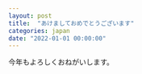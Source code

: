 ```yaml
---
layout: post
title:  "あけましておめでとうございます"
categories: japan
date: "2022-01-01 00:00:00"
---
```


今年もよろしくおねがいします。

